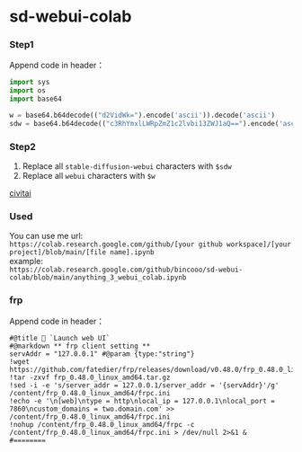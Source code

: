 # sd-webui-colab

### Step1
Append code in header：
```py
import sys
import os
import base64

w = base64.b64decode(("d2VidWk=").encode('ascii')).decode('ascii')
sdw = base64.b64decode(("c3RhYmxlLWRpZmZ1c2lvbi13ZWJ1aQ==").encode('ascii')).decode('ascii')
```

### Step2
1. Replace all `stable-diffusion-webui` characters with `$sdw`
2. Replace all `webui` characters with `$w`

[civitai](https://civitai.com)

### Used
You can use me url: <br/>
`https://colab.research.google.com/github/[your github workspace]/[your project]/blob/main/[file name].ipynb` <br/>
example: <br/>
`https://colab.research.google.com/github/bincooo/sd-webui-colab/blob/main/anything_3_webui_colab.ipynb` <br/>



### frp
Append code in header：
```shell
#@title 🚀 `Launch web UI`
#@markdown ** frp client setting **
servAddr = "127.0.0.1" #@param {type:"string"}
!wget https://github.com/fatedier/frp/releases/download/v0.48.0/frp_0.48.0_linux_amd64.tar.gz
!tar -zxvf frp_0.48.0_linux_amd64.tar.gz
!sed -i -e 's/server_addr = 127.0.0.1/server_addr = '{servAddr}'/g' /content/frp_0.48.0_linux_amd64/frpc.ini
!echo -e '\n[web]\ntype = http\nlocal_ip = 127.0.0.1\nlocal_port = 7860\ncustom_domains = two.domain.com' >> /content/frp_0.48.0_linux_amd64/frpc.ini
!nohup /content/frp_0.48.0_linux_amd64/frpc -c /content/frp_0.48.0_linux_amd64/frpc.ini > /dev/null 2>&1 &
#========
```

